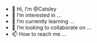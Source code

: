 - 👋 Hi, I’m @Catsley
- 👀 I’m interested in ...
- 🌱 I’m currently learning ...
- 💞️ I’m looking to collaborate on ...
- 📫 How to reach me ...

<!---
Catsley/Catsley is a ✨ special ✨ repository because its `README.md` (this file) appears on your GitHub profile.
You can click the Preview link to take a look at your changes.
--->
